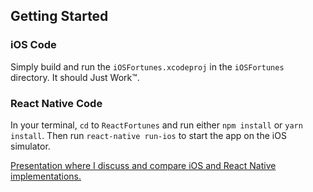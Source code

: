 
## Getting Started

### iOS Code

Simply build and run the `iOSFortunes.xcodeproj` in the `iOSFortunes` directory. It should Just Work™️.

### React Native Code

In your terminal, `cd` to `ReactFortunes` and run either `npm install` or `yarn install`.
Then run `react-native run-ios` to start the app on the iOS simulator.


[Presentation where I discuss and compare iOS and React Native implementations.](https://docs.google.com/presentation/d/1bkyl7WnIz6qJaL0rSMPZYXVDZdXm6yGncVLiLvHYAq8)
